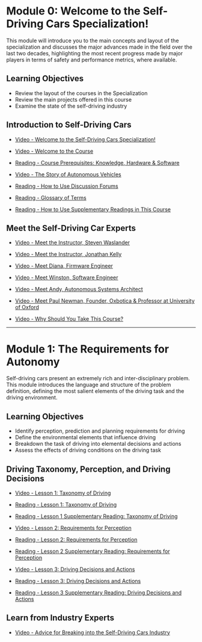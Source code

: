 # Module 0: Welcome to the Self-Driving Cars Specialization!

This module will introduce you to the main concepts and layout of the specialization and discusses the major advances made in the field over the last two decades, highlighting the most recent progress made by major players in terms of safety and performance metrics, where available.

## Learning Objectives

- Review the layout of the courses in the Specialization
- Review the main projects offered in this course
- Examine the state of the self-driving industry

## Introduction to Self-Driving Cars

- [Video - Welcome to the Self-Driving Cars Specialization!](https://www.coursera.org/learn/intro-self-driving-cars/lecture/9l23h/welcome-to-the-self-driving-cars-specialization)

- [Video - Welcome to the Course](https://www.coursera.org/learn/intro-self-driving-cars/lecture/v5foh/welcome-to-the-course)

- [Reading - Course Prerequisites: Knowledge, Hardware & Software]()

- [Video - The Story of Autonomous Vehicles](https://www.coursera.org/learn/intro-self-driving-cars/lecture/pEfib/the-story-of-autonomous-vehicles)

- [Reading - How to Use Discussion Forums](https://www.coursera.org/learn/intro-self-driving-cars/supplement/Fmuv0/how-to-use-discussion-forums)

- [Reading - Glossary of Terms](https://www.coursera.org/learn/intro-self-driving-cars/supplement/AnLqz/glossary-of-terms)

- [Reading - How to Use Supplementary Readings in This Course](https://www.coursera.org/learn/intro-self-driving-cars/supplement/cQiYl/how-to-use-supplementary-readings-in-this-course)

## Meet the Self-Driving Car Experts

- [Video - Meet the Instructor, Steven Waslander](https://www.coursera.org/learn/intro-self-driving-cars/lecture/hAR28/meet-the-instructor-steven-waslander)

- [Video - Meet the Instructor, Jonathan Kelly](https://www.coursera.org/learn/intro-self-driving-cars/lecture/XMUC0/meet-the-instructor-jonathan-kelly)

- [Video - Meet Diana, Firmware Engineer](https://www.coursera.org/learn/intro-self-driving-cars/lecture/oSKUc/meet-diana-firmware-engineer)

- [Video - Meet Winston, Software Engineer](https://www.coursera.org/learn/intro-self-driving-cars/lecture/yCKy1/meet-winston-software-engineer)

- [Video - Meet Andy, Autonomous Systems Architect](https://www.coursera.org/learn/intro-self-driving-cars/lecture/IQ9Ne/meet-andy-autonomous-systems-architect)

- [Video - Meet Paul Newman, Founder, Oxbotica & Professor at University of Oxford](https://www.coursera.org/learn/intro-self-driving-cars/lecture/EZ4Fe/meet-paul-newman-founder-oxbotica-professor-at-university-of-oxford)

- [Video - Why Should You Take This Course?](https://www.coursera.org/learn/intro-self-driving-cars/lecture/ifQRV/why-should-you-take-this-course)

---

# Module 1: The Requirements for Autonomy

Self-driving cars present an extremely rich and inter-disciplinary problem. This module introduces the language and structure of the problem definition, defining the most salient elements of the driving task and the driving environment.

## Learning Objectives

- Identify perception, prediction and planning requirements for driving
- Define the environmental elements that influence driving
- Breakdown the task of driving into elemental decisions and actions
- Assess the effects of driving conditions on the driving task

## Driving Taxonomy, Perception, and Driving Decisions

- [Video - Lesson 1: Taxonomy of Driving](https://www.coursera.org/learn/intro-self-driving-cars/lecture/BdNR6/lesson-1-taxonomy-of-driving)

- [Reading - Lesson 1: Taxonomy of Driving](./Readings/C1M1L1-Taxonomy_of_Driving.pdf)

- [Reading - Lesson 1 Supplementary Reading: Taxonomy of Driving](https://www.sae.org/standards/content/j3016_202104/)

- [Video - Lesson 2: Requirements for Perception](https://www.coursera.org/learn/intro-self-driving-cars/lecture/5Etyq/lesson-2-requirements-for-perception)

- [Reading - Lesson 2: Requirements for Perception](./Readings/C1M1L2-Requirements_for_Perception.pdf)

- [Reading - Lesson 2 Supplementary Reading: Requirements for Perception](http://www.cvlibs.net/datasets/kitti/)

- [Video - Lesson 3: Driving Decisions and Actions](https://www.coursera.org/learn/intro-self-driving-cars/lecture/vPSnD/lesson-3-driving-decisions-and-actions)

- [Reading - Lesson 3: Driving Decisions and Actions](./Readings/C1M1L3-Driving_Decisions_and_Actions.pdf)

- [Reading - Lesson 3 Supplementary Reading: Driving Decisions and Actions](https://www.coursera.org/learn/intro-self-driving-cars/supplement/iLN44/lesson-3-supplementary-reading-driving-decisions-and-actions)

## Learn from Industry Experts

- [Video - Advice for Breaking into the Self-Driving Cars Industry](https://www.coursera.org/learn/intro-self-driving-cars/lecture/0Lf6C/advice-for-breaking-into-the-self-driving-cars-industry)
